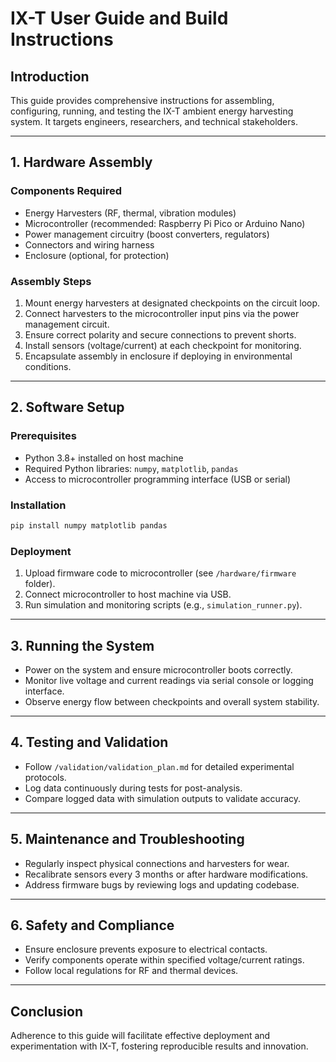 # IX-T User Guide and Build Instructions

## Introduction

This guide provides comprehensive instructions for assembling, configuring, running, and testing the IX-T ambient energy harvesting system. It targets engineers, researchers, and technical stakeholders.

---

## 1. Hardware Assembly

### Components Required

- Energy Harvesters (RF, thermal, vibration modules)  
- Microcontroller (recommended: Raspberry Pi Pico or Arduino Nano)  
- Power management circuitry (boost converters, regulators)  
- Connectors and wiring harness  
- Enclosure (optional, for protection)

### Assembly Steps

1. Mount energy harvesters at designated checkpoints on the circuit loop.  
2. Connect harvesters to the microcontroller input pins via the power management circuit.  
3. Ensure correct polarity and secure connections to prevent shorts.  
4. Install sensors (voltage/current) at each checkpoint for monitoring.  
5. Encapsulate assembly in enclosure if deploying in environmental conditions.

---

## 2. Software Setup

### Prerequisites

- Python 3.8+ installed on host machine  
- Required Python libraries: `numpy`, `matplotlib`, `pandas`  
- Access to microcontroller programming interface (USB or serial)

### Installation

```bash
pip install numpy matplotlib pandas
```

### Deployment

1. Upload firmware code to microcontroller (see `/hardware/firmware` folder).  
2. Connect microcontroller to host machine via USB.  
3. Run simulation and monitoring scripts (e.g., `simulation_runner.py`).  

---

## 3. Running the System

- Power on the system and ensure microcontroller boots correctly.  
- Monitor live voltage and current readings via serial console or logging interface.  
- Observe energy flow between checkpoints and overall system stability.

---

## 4. Testing and Validation

- Follow `/validation/validation_plan.md` for detailed experimental protocols.  
- Log data continuously during tests for post-analysis.  
- Compare logged data with simulation outputs to validate accuracy.

---

## 5. Maintenance and Troubleshooting

- Regularly inspect physical connections and harvesters for wear.  
- Recalibrate sensors every 3 months or after hardware modifications.  
- Address firmware bugs by reviewing logs and updating codebase.

---

## 6. Safety and Compliance

- Ensure enclosure prevents exposure to electrical contacts.  
- Verify components operate within specified voltage/current ratings.  
- Follow local regulations for RF and thermal devices.

---

## Conclusion

Adherence to this guide will facilitate effective deployment and experimentation with IX-T, fostering reproducible results and innovation.

